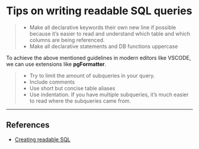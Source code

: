 # Tips on writing readable SQL queries

> * Make all declarative keywords their own new line if possible because it’s easier to read and understand which table and which columns are being referenced.
> * Make all declarative statements and DB functions uppercase

To achieve the above mentioned guidelines in modern editors like VSCODE, we can use extensions like **pgFormatter**.

> * Try to limit the amount of subqueries in your query.
> * Include comments
> * Use short but concise table aliases
> * Use indentation. If you have multiple subqueries, it’s much easier to read where the subqueries came from.

---

## References

* [Creating readable SQL](http://veekaybee.github.io/2015/06/02/good-sql/)
